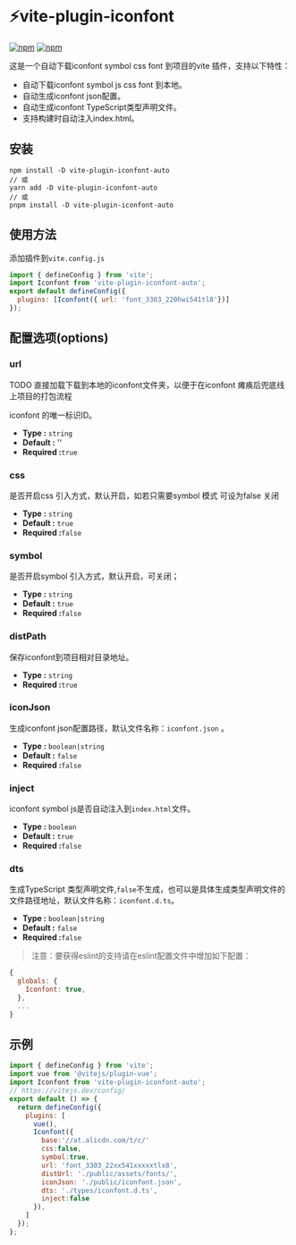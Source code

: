 # ⚡vite-plugin-iconfont

[![npm](https://img.shields.io/npm/v/vite-plugin-iconfont-auto)](https://www.npmjs.com/package/vite-plugin-iconfont-auto) [![npm](https://img.shields.io/npm/dt/vite-plugin-iconfont-auto)](https://www.npmjs.com/package/vite-plugin-iconfont-auto)

这是一个自动下载iconfont symbol css font 到项目的vite 插件，支持以下特性：

- 自动下载iconfont symbol js css font 到本地。
- 自动生成iconfont json配置。
- 自动生成iconfont TypeScript类型声明文件。
- 支持构建时自动注入index.html。

## 安装

```shell
npm install -D vite-plugin-iconfont-auto
// 或
yarn add -D vite-plugin-iconfont-auto
// 或
pnpm install -D vite-plugin-iconfont-auto
```

## 使用方法

添加插件到`vite.config.js`

```js
import { defineConfig } from 'vite';
import Iconfont from 'vite-plugin-iconfont-auto';
export default defineConfig({
  plugins: [Iconfont({ url: 'font_3303_220hwi541tl8'})]
});
```

## 配置选项(options)

### url

TODO 直接加载下载到本地的iconfont文件夹，以便于在iconfont 瘫痪后兜底线上项目的打包流程

iconfont 的唯一标识ID。

- **Type :** `string`
- **Default :** ''
- **Required :**`true`

### css 

是否开启css 引入方式，默认开启，如若只需要symbol 模式 可设为false 关闭

- **Type :** `string`
- **Default :** `true`
- **Required :**`false`

### symbol

是否开启symbol 引入方式，默认开启，可关闭；

- **Type :** `string`
- **Default :** `true`
- **Required :**`false`

### distPath

保存iconfont到项目相对目录地址。

- **Type :** `string`
- **Required :**`true`

### iconJson

生成iconfont json配置路径，默认文件名称：`iconfont.json` 。

- **Type :** `boolean|string`
- **Default :** `false`
- **Required :**`false`

### inject

iconfont symbol js是否自动注入到`index.html`文件。

- **Type :** `boolean`
- **Default :** `true`
- **Required :**`false`

### dts

生成TypeScript 类型声明文件,`false`不生成，也可以是具体生成类型声明文件的文件路径地址，默认文件名称：`iconfont.d.ts`。

- **Type :** `boolean|string`
- **Default :** `false`
- **Required :**`false`

>注意：要获得eslint的支持请在eslint配置文件中增加如下配置：

```js
{
  globals: {
    Iconfont: true,
  },
  ...
}
```

## 示例

```js
import { defineConfig } from 'vite';
import vue from '@vitejs/plugin-vue';
import Iconfont from 'vite-plugin-iconfont-auto';
// https://vitejs.dev/config/
export default () => {
  return defineConfig({
    plugins: [
      vue(),
      Iconfont({
        base:'//at.alicdn.com/t/c/'
        css:false,
        symbol:true,
        url: 'font_3303_22xx541xxxxxtlx8',
        distUrl: './public/assets/fonts/',
        iconJson: './public/iconfont.json',
        dts: './types/iconfont.d.ts',
        inject:false
      }),
    ]
  });
};

```
